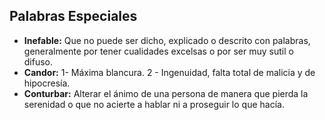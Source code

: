 ## Palabras Especiales

- **Inefable:** Que no puede ser dicho, explicado o descrito con palabras, generalmente por tener cualidades excelsas o por ser muy sutil o difuso.
- **Candor:** 1- Máxima blancura. 2 - Ingenuidad, falta total de malicia y de hipocresía.
- **Conturbar:** Alterar el ánimo de una persona de manera que pierda la serenidad o que no acierte a hablar ni a proseguir lo que hacía.